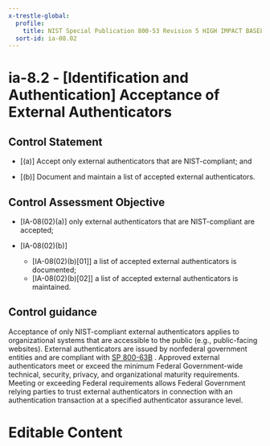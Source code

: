 ```yaml
---
x-trestle-global:
  profile:
    title: NIST Special Publication 800-53 Revision 5 HIGH IMPACT BASELINE
  sort-id: ia-08.02
---
```


# ia-8.2 - \[Identification and Authentication\] Acceptance of External Authenticators

## Control Statement

- \[(a)\] Accept only external authenticators that are NIST-compliant; and

- \[(b)\] Document and maintain a list of accepted external authenticators.

## Control Assessment Objective

- \[IA-08(02)(a)\] only external authenticators that are NIST-compliant are accepted;

- \[IA-08(02)(b)\]

  - \[IA-08(02)(b)[01]\] a list of accepted external authenticators is documented;
  - \[IA-08(02)(b)[02]\] a list of accepted external authenticators is maintained.

## Control guidance

Acceptance of only NIST-compliant external authenticators applies to organizational systems that are accessible to the public (e.g., public-facing websites). External authenticators are issued by nonfederal government entities and are compliant with [SP 800-63B](#e59c5a7c-8b1f-49ca-8de0-6ee0882180ce) . Approved external authenticators meet or exceed the minimum Federal Government-wide technical, security, privacy, and organizational maturity requirements. Meeting or exceeding Federal requirements allows Federal Government relying parties to trust external authenticators in connection with an authentication transaction at a specified authenticator assurance level.

# Editable Content

<!-- Make additions and edits below -->
<!-- The above represents the contents of the control as received by the profile, prior to additions. -->
<!-- If the profile makes additions to the control, they will appear below. -->
<!-- The above markdown may not be edited but you may edit the content below, and/or introduce new additions to be made by the profile. -->
<!-- If there is a yaml header at the top, parameter values may be edited. Use --set-parameters to incorporate the changes during assembly. -->
<!-- The content here will then replace what is in the profile for this control, after running profile-assemble. -->
<!-- The current profile has no added parts for this control, but you may add new ones here. -->
<!-- Each addition must have a heading either of the form ## Control my_addition_name -->
<!-- or ## Part a. (where the a. refers to one of the control statement labels.) -->
<!-- "## Control" parts are new parts added after the statement part. -->
<!-- "## Part" parts are new parts added into the top-level statement part with that label. -->
<!-- Subparts may be added with nested hash levels of the form ### My Subpart Name -->
<!-- underneath the parent ## Control or ## Part being added -->
<!-- See https://oscal-compass.github.io/compliance-trestle/tutorials/ssp_profile_catalog_authoring/ssp_profile_catalog_authoring for guidance. -->
